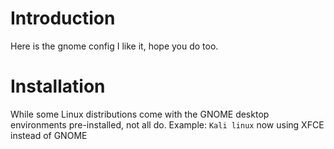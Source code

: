 # Introduction
Here is the gnome config I like it, hope you do too.

# Installation
While some Linux distributions come with the GNOME desktop environments pre-installed, not all do.
Example: `Kali linux` now using XFCE instead of GNOME

